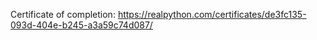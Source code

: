 Certificate of completion: https://realpython.com/certificates/de3fc135-093d-404e-b245-a3a59c74d087/
